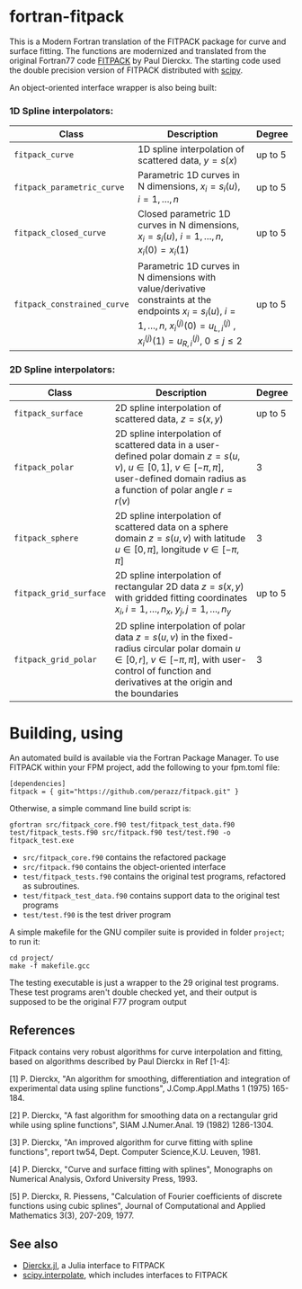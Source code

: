 fortran-fitpack
===

This is a Modern Fortran translation of the FITPACK package for curve and surface fitting.
The functions are modernized and translated from the original Fortran77 code [FITPACK](http://www.netlib.org/dierckx) by Paul Dierckx.
The starting code used the double precision version of FITPACK distributed with [scipy](http://www.scipy.org).

An object-oriented interface wrapper is also being built:

### 1D Spline interpolators:

Class      | Description | Degree
---        | ---         | ---
`fitpack_curve` | 1D spline interpolation of scattered data, $y = s(x)$ | up to 5
`fitpack_parametric_curve` | Parametric 1D curves in N dimensions, $x_i = s_i(u)$, $i=1,\ldots,n$ | up to 5
`fitpack_closed_curve` | Closed parametric 1D curves in N dimensions, $x_i = s_i(u)$, $i=1,\ldots,n$, $x_i(0)=x_i(1)$ | up to 5
`fitpack_constrained_curve` | Parametric 1D curves in N dimensions with value/derivative constraints at the endpoints $x_i = s_i(u)$, $i=1,\ldots,n$, $x_{i}^{(j)}(0)=u_{L,i}^{(j)}$ , $x_{i}^{(j)}(1)=u_{R,i}^{(j)}$, $0\le j \le 2$| up to 5

### 2D Spline interpolators:

Class      | Description | Degree
---        | ---         | ---
`fitpack_surface` | 2D spline interpolation of scattered data, $z = s(x,y)$ | up to 5
`fitpack_polar` | 2D spline interpolation of scattered data in a user-defined polar domain $z = s(u,v)$, $u\in[0,1]$, $v\in[-\pi,\pi]$, user-defined domain radius as a function of polar angle $r=r(v)$ | 3
`fitpack_sphere` | 2D spline interpolation of scattered data on a sphere domain $z = s(u,v)$ with latitude $u \in [0,\pi]$, longitude $v \in [-\pi,\pi]$ | 3
`fitpack_grid_surface` | 2D spline interpolation of rectangular 2D data $z = s(x,y)$ with gridded fitting coordinates $x_i, i=1,\ldots,n_x$,  $y_j, j=1,\ldots,n_y$  | up to 5
`fitpack_grid_polar` | 2D spline interpolation of polar data $z = s(u,v)$ in the fixed-radius circular polar domain $u\in[0,r]$, $v\in[-\pi,\pi]$, with user-control of function and derivatives at the origin and the boundaries | 3

Building, using
===============

An automated build is available via the Fortran Package Manager. To use FITPACK within your FPM project, add the following to your fpm.toml file:

```
[dependencies]
fitpack = { git="https://github.com/perazz/fitpack.git" }
```

Otherwise, a simple command line build script is: 
```
gfortran src/fitpack_core.f90 test/fitpack_test_data.f90 test/fitpack_tests.f90 src/fitpack.f90 test/test.f90 -o fitpack_test.exe
```

- `src/fitpack_core.f90` contains the refactored package
- `src/fitpack.f90` contains the object-oriented interface
- `test/fitpack_tests.f90` contains the original test programs, refactored as subroutines. 
- `test/fitpack_test_data.f90` contains support data to the original test programs
- `test/test.f90` is the test driver program 

A simple makefile for the GNU compiler suite is provided in folder `project`; to run it: 

```
cd project/
make -f makefile.gcc
```

The testing executable is just a wrapper to the 29 original test programs. 
These test programs aren't double checked yet, and their output is supposed to be the original F77 program output
 
References
----------
Fitpack contains very robust algorithms for curve interpolation and fitting, based on algorithms described by Paul Dierckx in Ref [1-4]:<br>

[1] P. Dierckx, "An algorithm for smoothing, differentiation and integration of experimental data using spline functions", J.Comp.Appl.Maths 1 (1975) 165-184.

[2] P. Dierckx, "A fast algorithm for smoothing data on a rectangular grid while using spline functions", SIAM J.Numer.Anal. 19 (1982) 1286-1304.

[3] P. Dierckx, "An improved algorithm for curve fitting with spline functions", report tw54, Dept. Computer Science,K.U. Leuven, 1981.

[4] P. Dierckx, "Curve and surface fitting with splines", Monographs on Numerical Analysis, Oxford University Press, 1993.

[5] P. Dierckx, R. Piessens, "Calculation of Fourier coefficients of discrete functions using cubic splines", Journal of Computational and Applied Mathematics  3(3), 207-209, 1977.

See also
--------
- [Dierckx.jl](https://github.com/kbarbary/Dierckx.jl), a Julia interface to FITPACK
- [scipy.interpolate](https://docs.scipy.org/doc/scipy/reference/interpolate.html), which includes interfaces to FITPACK
